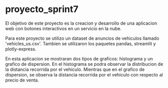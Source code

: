 # proyecto_sprint7
El objetivo de este proyecto es la creacion y desarrollo de una aplicacion web con botones interactivos en un servicio en la nube.

Para este proyecto se utilizo un dataset de anuncios de vehiculos llamado 'vehicles_us.csv'. Tambien se utilizaron los paquetes pandas, streamlit y plotly-express.

En esta aplicacion se mostraran dos tipos de graficos: histograma y un grafico de dispersion. En el histograma se podra observar la distribucion de la distancia recorrida por el vehiculo. Mientras que en el grafico de dispersion, se observa la distancia recorrida por el vehiculo con respecto al precio de venta. 
